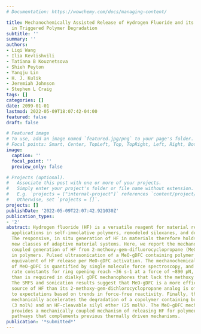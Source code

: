 ```yaml
---
# Documentation: https://wowchemy.com/docs/managing-content/

title: Mechanochemically Assisted Release of Hydrogen Fluoride and its Application
  in Triggered Polymer Degradation
subtitle: ''
summary: ''
authors:
- Liqi Wang
- Ilia Kevlishvili
- Tatiana B Kouznetsova
- Shieh Peyton
- Yangju Lin
- H. J. Kulik
- Jeremiah Johnson
- Stephen L Craig
tags: []
categories: []
date: 2099-01-01
lastmod: 2022-05-09T18:07:42-04:00
featured: false
draft: false

# Featured image
# To use, add an image named `featured.jpg/png` to your page's folder.
# Focal points: Smart, Center, TopLeft, Top, TopRight, Left, Right, BottomLeft, Bottom, BottomRight.
image:
  caption: ''
  focal_point: ''
  preview_only: false

# Projects (optional).
#   Associate this post with one or more of your projects.
#   Simply enter your project's folder or file name without extension.
#   E.g. `projects = ["internal-project"]` references `content/project/deep-learning/index.md`.
#   Otherwise, set `projects = []`.
projects: []
publishDate: '2022-05-09T22:07:42.921030Z'
publication_types:
- '2'
abstract: Hydrogen fluoride (HF) is a versatile reagent for material remodeling, with
  applications in self-immolative polymers, remodeled siloxanes, and degradable polymers.
  The responsive, in situ generation of HF in materials therefore holds promise for
  new classes of adaptive material systems. Here, we report the mechanochemically
  coupled generation of HF from 2-methoxy-gem-difluorocyclopropane (MeO-gDFC) mechanophores
  in polymers. Pulsed ultrasonication of a MeO-gDFC containing polymer leads to one
  equivalent of HF release per MeO-gDFC activation. The mechanochemical reactivity
  of MeO-gDFC is quantified by single molecule force spectroscopy, and force-coupled
  rate constants for ring opening reach ~36 s-1 at a force of ~890 pN, 400 pN lower
  than is required in dialkyl gDFC mechanophores that lack the methoxy substituent.
  The SMFS and sonication results suggest that MeO-gDFC is a more efficient mechanophore
  source of HF than its 2-methoxy-gem-dichlorocyclopropane analog is of HCl, in contrast
  to expectations based on trends in force-free reactivity. Finally, the HF produced
  mechanically accelerates the degradation of a copolymer containing both MeO-gDFC
  (3 mol%) and an HF-cleavable silyl ether (25 mol%). The MeO-gDFC mechanophore thus
  provides a mechanically coupled mechanism of releasing HF for polymer remodeling
  pathways that complements previous thermally driven mechanisms.
publication: '*submitted*'
---
```


